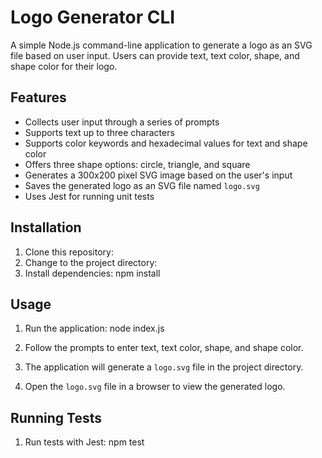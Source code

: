 # Logo Generator CLI

A simple Node.js command-line application to generate a logo as an SVG file based on user input. Users can provide text, text color, shape, and shape color for their logo.

## Features

- Collects user input through a series of prompts
- Supports text up to three characters
- Supports color keywords and hexadecimal values for text and shape color
- Offers three shape options: circle, triangle, and square
- Generates a 300x200 pixel SVG image based on the user's input
- Saves the generated logo as an SVG file named `logo.svg`
- Uses Jest for running unit tests

## Installation

1. Clone this repository:
2. Change to the project directory:
3. Install dependencies: npm install 

## Usage

1. Run the application: node index.js
2. Follow the prompts to enter text, text color, shape, and shape color.

3. The application will generate a `logo.svg` file in the project directory.

4. Open the `logo.svg` file in a browser to view the generated logo.

## Running Tests

1. Run tests with Jest: npm test